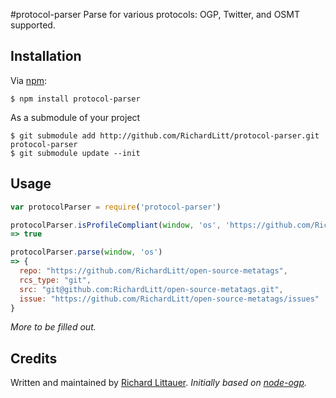 #protocol-parser
Parse <head> for various protocols: OGP, Twitter, and OSMT supported.

## Installation
Via [npm](http://search.npmjs.org/#/ogp):

    $ npm install protocol-parser

As a submodule of your project

    $ git submodule add http://github.com/RichardLitt/protocol-parser.git protocol-parser
    $ git submodule update --init


## Usage

```js
var protocolParser = require('protocol-parser')

protocolParser.isProfileCompliant(window, 'os', 'https://github.com/RichardLitt/open-source-metatags/')
=> true

protocolParser.parse(window, 'os')
=> {
  repo: "https://github.com/RichardLitt/open-source-metatags", 
  rcs_type: "git", 
  src: "git@github.com:RichardLitt/open-source-metatags.git", 
  issue: "https://github.com/RichardLitt/open-source-metatags/issues"
}
```

_More to be filled out._

## Credits

Written and maintained by [Richard Littauer](https://github.com/RichardLitt).
_Initially based on [node-ogp](https://github.com/SpeCT/node-ogp)._

